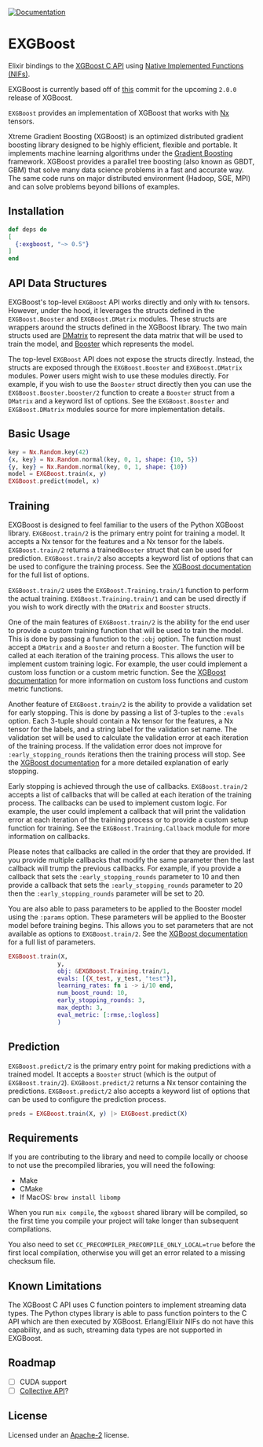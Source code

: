 [![Documentation](https://img.shields.io/badge/-Documentation-blueviolet)](https://hexdocs.pm/exgboost)

# EXGBoost

Elixir bindings to the [XGBoost C API](https://xgboost.readthedocs.io/en/latest/c.html) using [Native Implemented Functions (NIFs)](https://www.erlang.org/doc/man/erl_nif.html).

EXGBoost is currently based off of [this](https://github.com/dmlc/xgboost/tree/41ce8f28b269dbb7efc70e3a120af3c0bb85efe3) commit for the upcoming `2.0.0` release of XGBoost.

`EXGBoost` provides an implementation of XGBoost that works with
[Nx](https://hexdocs.pm/nx/Nx.html) tensors.

Xtreme Gradient Boosting (XGBoost) is an optimized distributed gradient
boosting library designed to be highly efficient, flexible and portable.
It implements machine learning algorithms under the [Gradient Boosting](https://en.wikipedia.org/wiki/Gradient_boosting)
framework. XGBoost provides a parallel tree boosting (also known as GBDT, GBM)
that solve many data science problems in a fast and accurate way. The same code
runs on major distributed environment (Hadoop, SGE, MPI) and can solve problems beyond
billions of examples.

## Installation

```elixir
def deps do
[
  {:exgboost, "~> 0.5"}
]
end
```

## API Data Structures

EXGBoost's top-level `EXGBoost` API works directly and only with `Nx` tensors. However, under the hood,
it leverages the structs defined in the `EXGBoost.Booster` and `EXGBoost.DMatrix` modules. These structs
are wrappers around the structs defined in the XGBoost library.
The two main structs used are [DMatrix](https://xgboost.readthedocs.io/en/latest/c.html#dmatrix)
to represent the data matrix that will be used
to train the model, and [Booster](https://xgboost.readthedocs.io/en/latest/c.html#booster)
which represents the model.

The top-level `EXGBoost` API does not expose the structs directly. Instead, the
structs are exposed through the `EXGBoost.Booster` and `EXGBoost.DMatrix` modules. Power users
might wish to use these modules directly. For example, if you wish to use the `Booster` struct
directly then you can use the `EXGBoost.Booster.booster/2` function to create a `Booster` struct
from a `DMatrix` and a keyword list of options. See the `EXGBoost.Booster` and `EXGBoost.DMatrix`
modules source for more implementation details.

## Basic Usage

```elixir
key = Nx.Random.key(42)
{x, key} = Nx.Random.normal(key, 0, 1, shape: {10, 5})
{y, key} = Nx.Random.normal(key, 0, 1, shape: {10})
model = EXGBoost.train(x, y)
EXGBoost.predict(model, x)
```

## Training

EXGBoost is designed to feel familiar to the users of the Python XGBoost library. `EXGBoost.train/2` is the
primary entry point for training a model. It accepts a Nx tensor for the features and a Nx tensor for the labels.
`EXGBoost.train/2` returns a trained`Booster` struct that can be used for prediction. `EXGBoost.train/2` also
accepts a keyword list of options that can be used to configure the training process. See the
[XGBoost documentation](https://xgboost.readthedocs.io/en/latest/parameter.html) for the full list of options.

`EXGBoost.train/2` uses the `EXGBoost.Training.train/1` function to perform the actual training. `EXGBoost.Training.train/1`
and can be used directly if you wish to work directly with the `DMatrix` and `Booster` structs.

One of the main features of `EXGBoost.train/2` is the ability for the end user to provide a custom training function
that will be used to train the model. This is done by passing a function to the `:obj` option. The function must
accept a `DMatrix` and a `Booster` and return a `Booster`. The function will be called at each iteration of the
training process. This allows the user to implement custom training logic. For example, the user could implement
a custom loss function or a custom metric function. See the [XGBoost documentation](https://xgboost.readthedocs.io/en/latest/tutorials/custom_metric_obj.html)
for more information on custom loss functions and custom metric functions.

Another feature of `EXGBoost.train/2` is the ability to provide a validation set for early stopping. This is done
by passing a list of 3-tuples to the `:evals` option. Each 3-tuple should contain a Nx tensor for the features, a Nx tensor
for the labels, and a string label for the validation set name. The validation set will be used to calculate the validation
error at each iteration of the training process. If the validation error does not improve for `:early_stopping_rounds` iterations
then the training process will stop. See the [XGBoost documentation](https://xgboost.readthedocs.io/en/latest/tutorials/param_tuning.html)
for a more detailed explanation of early stopping.

Early stopping is achieved through the use of callbacks. `EXGBoost.train/2` accepts a list of callbacks that will be called
at each iteration of the training process. The callbacks can be used to implement custom logic. For example, the user could
implement a callback that will print the validation error at each iteration of the training process or to provide a custom
setup function for training. See the `EXGBoost.Training.Callback` module for more information on callbacks.

Please notes that callbacks are called in the order that they are provided. If you provide multiple callbacks that modify
the same parameter then the last callback will trump the previous callbacks. For example, if you provide a callback that
sets the `:early_stopping_rounds` parameter to 10 and then provide a callback that sets the `:early_stopping_rounds` parameter
to 20 then the `:early_stopping_rounds` parameter will be set to 20.

You are also able to pass parameters to be applied to the Booster model using the `:params` option. These parameters will
be applied to the Booster model before training begins. This allows you to set parameters that are not available as options
to `EXGBoost.train/2`. See the [XGBoost documentation](https://xgboost.readthedocs.io/en/latest/parameter.html) for a full
list of parameters.

```elixir
EXGBoost.train(X,
              y,
              obj: &EXGBoost.Training.train/1,
              evals: [{X_test, y_test, "test"}],
              learning_rates: fn i -> i/10 end,
              num_boost_round: 10,
              early_stopping_rounds: 3,
              max_depth: 3,
              eval_metric: [:rmse,:logloss]
              )
```

## Prediction

`EXGBoost.predict/2` is the primary entry point for making predictions with a trained model.
It accepts a `Booster` struct (which is the output of `EXGBoost.train/2`).
`EXGBoost.predict/2` returns a Nx tensor containing the predictions.
`EXGBoost.predict/2` also accepts a keyword list of options that can be used to configure the prediction process.

```elixir
preds = EXGBoost.train(X, y) |> EXGBoost.predict(X)
```

## Requirements

If you are contributing to the library and need to compile locally or choose to not use the precompiled libraries, you will need the following:

* Make
* CMake
* If MacOS: `brew install libomp`

When you run `mix compile`, the `xgboost` shared library will be compiled, so the first time you compile your project will take longer than subsequent compilations.

You also need to set `CC_PRECOMPILER_PRECOMPILE_ONLY_LOCAL=true` before the first local compilation, otherwise you will get an error related to a missing checksum file.

## Known Limitations

The XGBoost C API uses C function pointers to implement streaming data types.  The Python ctypes library is able to pass function pointers to the C API which are then executed by XGBoost. Erlang/Elixir NIFs do not have this capability, and as such, streaming data types are not supported in EXGBoost.

## Roadmap

* [ ] CUDA support
* [ ] [Collective API](https://xgboost.readthedocs.io/en/latest/c.html#collective)?

## License

Licensed under an [Apache-2](https://github.com/acalejos/exgboost/blob/main/LICENSE) license.
